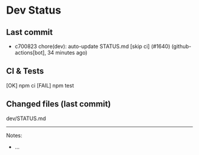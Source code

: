 # Dev Status

## Last commit
- c700823 chore(dev): auto-update STATUS.md [skip ci] (#1640) (github-actions[bot], 34 minutes ago)
## CI & Tests
[OK] npm ci
[FAIL] npm test

## Changed files (last commit)
dev/STATUS.md

---
Notes:
- ...
